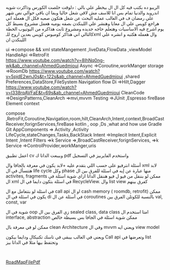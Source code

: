 الريبو ده بكتب فيه كل ال ال بيخطر علي بالي : دلوقت خلصت الكورس وذاكرت شويه اندرويد والدنيا تمام بس انا للاسف مش لاقي شغل حاليا وبما ان باقي حوالي نص شهر علي رمضان ف في الغالب عمليه البحث عن شغل هتكون صعبه فكل ال هعمله اني هراجع كويس علي ال معايا وهنشر علي اللينكدن بصفه يوميه هعمل مشروع بسيط كل يوم اشرح فيه الاساسيات وهتعلم حاجه جديده ومشروع ثابت هذاكره من اليوتيوب
الخطة كالتالي اني هذاكر كومبوس كويس بعدين اروح للـxml وال هعمله هكتبه و انشره علي اللينكدن ان



ui =>compose && xml
stateMangement ,liveData,FlowData ,viewModel
HandleApi =>RetroFit  
https://www.youtube.com/watch?v=8IhNq0ng-wk&ab_channel=AhmedGuedmioui
Async =>Coroutine,workManger
storage =>RoomDb 
https://www.youtube.com/watch?v=5pjdE2wnJ0s&t=122s&ab_channel=AhmedGuedmioui
,shared Preferences,DataStore,FileSystem
Navigation
flow
Di =>Hilt,Dagger
https://www.youtube.com/watch?v=I338rqAVFaE&t=69s&ab_channel=AhmedGuedmioui
CleanCode =>DesignPatterns,CleanArch =>mvi,mvvm
Testing =>JUnit ,Espresso
fireBase
Element 
context
<!-- لازم توقف وتأكد علي ال اتعلمته وتعمل تطبيقات لوحدك-->
compose ,RetroFit,Coroutine,Navigation,room,hilt,CleanArch,Intent,context,BroadCastReceiver,forignServices,fireBase
kotlin , oop ,Ds ,what and how use Gradle
Git 
AppComponents =>
Activity ,Activity LifeCycle,stateChanges,Tasks,BackStack
Intent =>Implecit Intent,Explicit Intent ,Intent Filters =>k
Service =>,BroadCastReceiver,forignServices, =>k
Service =>ControlProvider,workManger,uris

اعمل تطبيق cv وبيبعت الداتا ك pdf 
واستخدم الفايربيز في التسجيل

أسئلة انترفيو
على حسب اللي بتقدم عليه +لابد يكون في معرفة بالجافا وال xml لابد هتتسأل في ال life cycle وكل phase منها عبارة عن إيه في اسئلة للفرق بين ال activites, fragments
 ممكن لو بننقل من فيو ل فيو هننقل الداتا ازاي شوية اسئلة في ال xml في اسئلة بتكون دايما في ال RecycleView. وال list view كفرق بينهم

في اسئلة لو بتتعامل مع ال call api 
او ال cash memory ( roomdb, retrofit)
ممكن يكون في اسئلة في ال di
 في أسئلة عن ال coroutines بالنسبة للكوتلن
الفرق بين val, const, var

شوية في ال oop
 زي الفرق بين ال sealed class, data class
 امتا استخدم ال interface, abstraction
 ممكن شوية اسئلة في الجافا بس بسيطة خالص

ممكن لو في معرفة بال clean Architecture
وفي ال mvvm ويعني ايه view model

ويعني في الغالب بيبقى في تاسك تكنيكال ودايما بيكون
 Call api وتعرضها في list
 وتحتفظ بيها مثلا في الداتا بيز

 </br>

[RoadMapFilePdf](./util/android.pdf)
